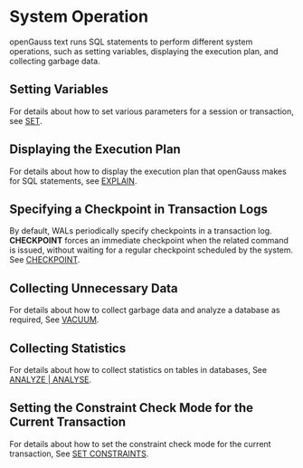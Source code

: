 # System Operation<a name="EN-US_TOPIC_0242370511"></a>

openGauss text runs SQL statements to perform different system operations, such as setting variables, displaying the execution plan, and collecting garbage data.

## Setting Variables<a name="en-us_topic_0237122047_en-us_topic_0059778982_s996115c71b8847e3a40822daef622a2a"></a>

For details about how to set various parameters for a session or transaction, see  [SET](set.md).

## Displaying the Execution Plan<a name="en-us_topic_0237122047_en-us_topic_0059778982_s3e28880506ff4cc8a003199eb5d71864"></a>

For details about how to display the execution plan that openGauss makes for SQL statements, see  [EXPLAIN](explain.md).

## Specifying a Checkpoint in Transaction Logs<a name="en-us_topic_0237122047_en-us_topic_0059778982_s8e74a18e37e74e838ef937d766f9a03c"></a>

By default, WALs periodically specify checkpoints in a transaction log.  **CHECKPOINT**  forces an immediate checkpoint when the related command is issued, without waiting for a regular checkpoint scheduled by the system. See  [CHECKPOINT](checkpoint.md).

## Collecting Unnecessary Data<a name="en-us_topic_0237122047_en-us_topic_0059778982_sb2796f883f6540b78c6f924507e045eb"></a>

For details about how to collect garbage data and analyze a database as required, See  [VACUUM](vacuum.md).

## Collecting Statistics<a name="en-us_topic_0237122047_en-us_topic_0059778982_sf12fd2f7c9d147f3a9e644d39257f4e6"></a>

For details about how to collect statistics on tables in databases, See  [ANALYZE | ANALYSE](analyze-analyse.md).

## Setting the Constraint Check Mode for the Current Transaction<a name="en-us_topic_0237122047_en-us_topic_0059778982_s894e1a6eba424cba9ac24a5f19b5d511"></a>

For details about how to set the constraint check mode for the current transaction, See  [SET CONSTRAINTS](set-constraints.md).

